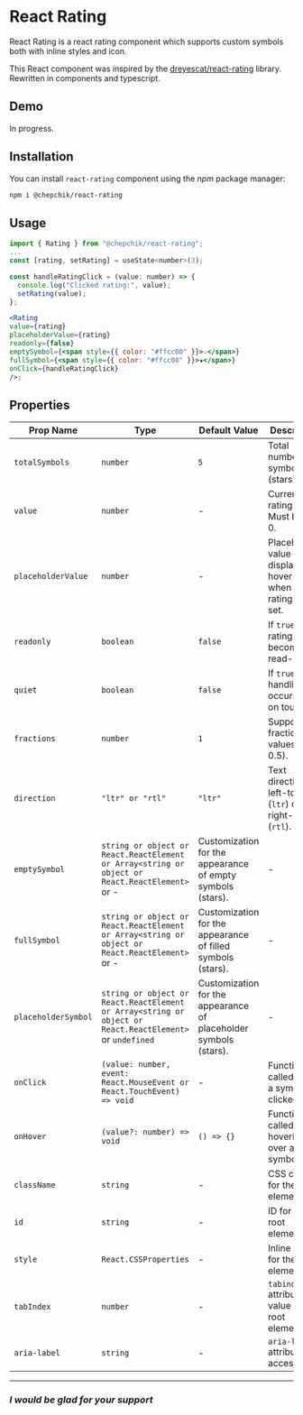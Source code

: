 # React Rating

React Rating is a react rating component which supports custom symbols both with inline styles and icon.

This React component was inspired by the [dreyescat/react-rating](https://github.com/dreyescat/react-rating) library. Rewritten in components and typescript.

## Demo

In progress.

## Installation

You can install `react-rating` component using the _npm_ package manager:

```bash
npm i @chepchik/react-rating
```

## Usage

```jsx
import { Rating } from "@chepchik/react-rating";
...
const [rating, setRating] = useState<number>(3);

const handleRatingClick = (value: number) => {
  console.log("Clicked rating:", value);
  setRating(value);
};

<Rating
value={rating}
placeholderValue={rating}
readonly={false}
emptySymbol={<span style={{ color: "#ffcc00" }}>☆</span>}
fullSymbol={<span style={{ color: "#ffcc00" }}>★</span>}
onClick={handleRatingClick}
/>;
```

## Properties

| Prop Name           | Type                                                                                                     | Default Value                                                    | Description                                                         |
| ------------------- | -------------------------------------------------------------------------------------------------------- | ---------------------------------------------------------------- | ------------------------------------------------------------------- |
| `totalSymbols`      | `number`                                                                                                 | `5`                                                              | Total number of symbols (stars).                                    |
| `value`             | `number`                                                                                                 | -                                                                | Current rating value. Must be >= 0.                                 |
| `placeholderValue`  | `number`                                                                                                 | -                                                                | Placeholder value displayed on hover or when the rating is not set. |
| `readonly`          | `boolean`                                                                                                | `false`                                                          | If `true`, the rating becomes read-only.                            |
| `quiet`             | `boolean`                                                                                                | `false`                                                          | If `true`, event handling occurs only on touch.                     |
| `fractions`         | `number`                                                                                                 | `1`                                                              | Support for fractional values (e.g., 0.5).                          |
| `direction`         | `"ltr" or "rtl"`                                                                                         | `"ltr"`                                                          | Text direction: left-to-right (`ltr`) or right-to-left (`rtl`).     |
| `emptySymbol`       | `string or object or React.ReactElement or Array<string or object or React.ReactElement>` or -           | Customization for the appearance of empty symbols (stars).       | -                                                                   |
| `fullSymbol`        | `string or object or React.ReactElement or Array<string or object or React.ReactElement>` or -           | Customization for the appearance of filled symbols (stars).      | -                                                                   |
| `placeholderSymbol` | `string or object or React.ReactElement or Array<string or object or React.ReactElement>` or `undefined` | Customization for the appearance of placeholder symbols (stars). | -                                                                   |
| `onClick`           | `(value: number, event: React.MouseEvent or React.TouchEvent) => void`                                   | -                                                                | Function called when a symbol is clicked.                           |
| `onHover`           | `(value?: number) => void`                                                                               | `() => {}`                                                       | Function called when hovering over a symbol.                        |
| `className`         | `string`                                                                                                 | -                                                                | CSS class for the root element.                                     |
| `id`                | `string`                                                                                                 | -                                                                | ID for the root element.                                            |
| `style`             | `React.CSSProperties`                                                                                    | -                                                                | Inline styles for the root element.                                 |
| `tabIndex`          | `number`                                                                                                 | -                                                                | `tabindex` attribute value for the root element.                    |
| `aria-label`        | `string`                                                                                                 | -                                                                | `aria-label` attribute for accessibility.                           |

---

### _I would be glad for your support_
